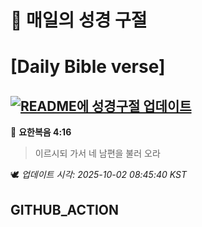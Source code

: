 # 🙏 매일의 성경 구절
# [Daily Bible verse]
## [![README에 성경구절 업데이트](https://github.com/DONGSUKA/first_test/actions/workflows/update-readme-bible.yml/badge.svg)](https://github.com/DONGSUKA/first_test/actions/workflows/update-readme-bible.yml)
<!-- START_BIBLE_VERSE -->
📖 **요한복음 4:16**
> 이르시되 가서 네 남편을 불러 오라

🕊️ _업데이트 시각: 2025-10-02 08:45:40 KST_
  <!-- END_BIBLE_VERSE -->
## GITHUB_ACTION

